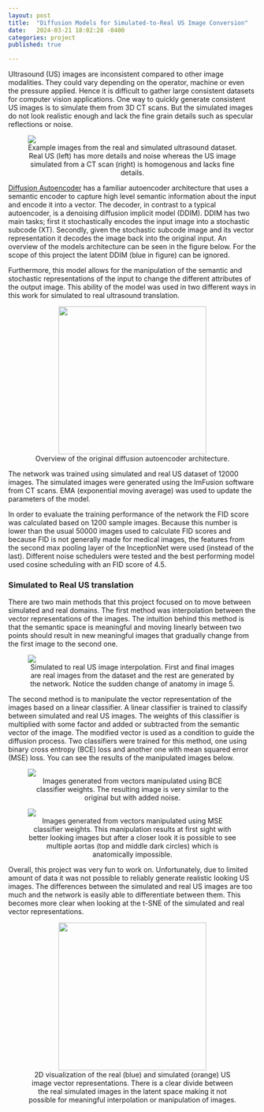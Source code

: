 ```yaml
---
layout: post
title:  "Diffusion Models for Simulated-to-Real US Image Conversion"
date:   2024-03-21 18:02:28 -0400
categories: project 
published: true

---
```


Ultrasound (US) images are inconsistent compared to other image modalities. They could vary depending on the operator, machine or even the pressure applied. Hence it is difficult to gather large consistent datasets for computer vision applications. One way to quickly generate consistent US images is to simulate them from 3D CT scans. But the simulated images do not look realistic enough and lack the fine grain details such as specular reflections or noise. 

<figure>
    <img src="../../assets/sim-to-real-us/real-sim-example.png" style="display: block; margin: auto;">
    <figcaption style="text-align: center;">
    Example images from the real and simulated ultrasound dataset. Real US (left) has more details and noise whereas the US image simulated from a CT scan (right) is homogenous and lacks fine details.
    </figcaption>
</figure>

[Diffusion Autoencoder](https://github.com/phizaz/diffae) has a familiar autoencoder architecture that uses a semantic encoder to capture high level semantic information about the input and encode it into a vector. The decoder, in contrast to a typical autoencoder, is a denoising diffusion implicit model (DDIM). DDIM has two main tasks; first it stochastically encodes the input image into a stochastic subcode (XT). Secondly, given the stochastic subcode image and its vector representation it decodes the image back into the original input. An overview of the models architecture can be seen in the figure below. For the scope of this project the latent DDIM (blue in figure) can be ignored. 

Furthermore, this model allows for the manipulation of the semantic and stochastic representations of the input to change the different attributes of the output image. This ability of the model was used in two different ways in this work for simulated to real ultrasound translation. 

<figure>
    <img src="../../assets/sim-to-real-us/diffae_overview.jpg" style="height: 300px; display: block; margin: auto;">
    <figcaption style="text-align: center;">
    Overview of the original diffusion autoencoder architecture.
    </figcaption>
</figure>

The network was trained using simulated and real US dataset of 12000 images. The simulated images were generated using the ImFusion software from CT scans. EMA (exponential moving average) was used to update the parameters of the model. 

In order to evaluate the training performance of the network the FID score was calculated based on 1200 sample images. Because this number is lower than the usual 50000 images used to calculate FID scores and because FID is not generally made for medical images, the features from the second max pooling layer of the InceptionNet were used (instead of the last). Different noise schedulers were tested and the best performing model used cosine scheduling with an FID score of 4.5.  

### Simulated to Real US translation
There are two main methods that this project focused on to move between simulated and real domains. The first method was interpolation between the vector representations of the images. The intuition behind this method is that the semantic space is meaningful and moving linearly between two points should result in new meaningful images that gradually change from the first image to the second one. 

<figure>
    <img src="../../assets/sim-to-real-us/sim-real-interpolation.png" style="display: block; margin: auto;">
    <figcaption style="text-align: center;">
    Simulated to real US image interpolation. First and final images are real images from the dataset and the rest are generated by the network. Notice the sudden change of anatomy in image 5. 
    </figcaption>
</figure>

The second method is to manipulate the vector representation of the images based on a linear classifier. A linear classifier is trained to classify between simulated and real US images. The weights of this classifier is multiplied with some factor and added or subtracted from the semantic vector of the image. The modified vector is used as a condition to guide the diffusion process. 
Two classifiers were trained for this method, one using binary cross entropy (BCE) loss and another one with mean squared error (MSE) loss. You can see the results of the manipulated images below.

<figure>
    <img src="../../assets/sim-to-real-us/bce-manipulation.png" style="display: block; margin: auto;">
    <figcaption style="text-align: center;">
    Images generated from vectors manipulated using BCE classifier weights. The resulting image is very similar to the original but with added noise. 
    </figcaption>
</figure>

<figure>
    <img src="../../assets/sim-to-real-us/mse-manipulation.png" style="display: block; margin: auto;">
    <figcaption style="text-align: center;">
    Images generated from vectors manipulated using MSE classifier weights. This manipulation results at first sight with better looking images but after a closer look it is possible to see multiple aortas (top and middle dark circles) which is anatomically impossible.
    </figcaption>
</figure>

Overall, this project was very fun to work on. Unfortunately, due to limited amount of data it was not possible to reliably generate realistic looking US images. The differences between the simulated and real US images are too much and the network is easily able to differentiate between them. This becomes more clear when looking at the t-SNE of the simulated and real vector representations. 

<figure>
    <img src="../../assets/sim-to-real-us/tsne.png" style="height: 300px; display: block; margin: auto;">
    <figcaption style="text-align: center;">
    2D visualization of the real (blue) and simulated (orange) US image vector representations. There is a clear divide between the real simulated images in the latent space making it not possible for meaningful interpolation or manipulation of images. 
    </figcaption>
</figure>